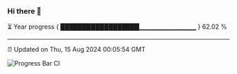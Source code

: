 ### Hi there 👋

⏳ Year progress { ██████████████████▁▁▁▁▁▁▁▁▁▁▁▁ } 62.02 %

---

⏰ Updated on Thu, 15 Aug 2024 00:05:54 GMT

![Progress Bar CI](https://github.com/liununu/liununu/workflows/Progress%20Bar%20CI/badge.svg)
